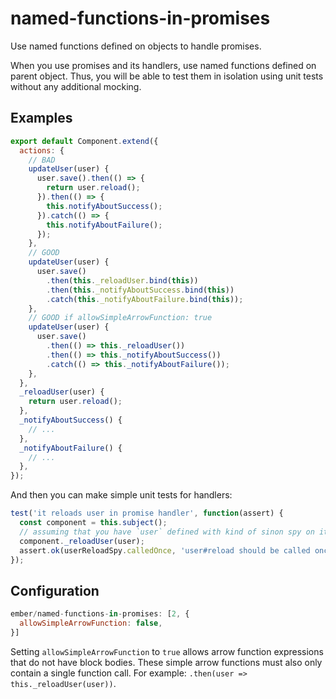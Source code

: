 # named-functions-in-promises

Use named functions defined on objects to handle promises.

When you use promises and its handlers, use named functions defined on parent object. Thus, you will be able to test them in isolation using unit tests without any additional mocking.

## Examples

```javascript
export default Component.extend({
  actions: {
    // BAD
    updateUser(user) {
      user.save().then(() => {
        return user.reload();
      }).then(() => {
        this.notifyAboutSuccess();
      }).catch(() => {
        this.notifyAboutFailure();
      });
    },
    // GOOD
    updateUser(user) {
      user.save()
        .then(this._reloadUser.bind(this))
        .then(this._notifyAboutSuccess.bind(this))
        .catch(this._notifyAboutFailure.bind(this));
    },
    // GOOD if allowSimpleArrowFunction: true
    updateUser(user) {
      user.save()
        .then(() => this._reloadUser())
        .then(() => this._notifyAboutSuccess())
        .catch(() => this._notifyAboutFailure());
    },
  },
  _reloadUser(user) {
    return user.reload();
  },
  _notifyAboutSuccess() {
    // ...
  },
  _notifyAboutFailure() {
    // ...
  },
});
```

And then you can make simple unit tests for handlers:

```javascript
test('it reloads user in promise handler', function(assert) {
  const component = this.subject();
  // assuming that you have `user` defined with kind of sinon spy on its reload method
  component._reloadUser(user);
  assert.ok(userReloadSpy.calledOnce, 'user#reload should be called once');
});
```

## Configuration

```js
ember/named-functions-in-promises: [2, {
  allowSimpleArrowFunction: false,
}]
```

Setting `allowSimpleArrowFunction` to `true` allows arrow function expressions that do not have block bodies.
These simple arrow functions must also only contain a single function call.
For example: `.then(user => this._reloadUser(user))`.
